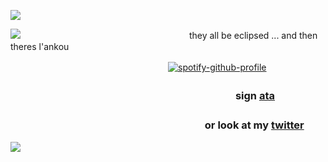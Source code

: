 ![](https://files.catbox.moe/p3bvd1.png)

![](https://files.catbox.moe/y5g3dd.jpg)
 　　　　　　　　　　　　　　　　  they all be eclipsed ... and then theres l'ankou

　　　　　　　　　　　　　　　　　　[![spotify-github-profile](https://spotify-github-profile.kittinanx.com/api/view?uid=31cghiaeohuoxydm5numjzofp7se&cover_image=true&theme=novatorem&show_offline=false&background_color=121212&interchange=false&bar_color=6b6b6b&bar_color_cover=false)](https://spotify-github-profile.kittinanx.com/api/view?uid=31cghiaeohuoxydm5numjzofp7se&redirect=true)

### 　　　　　　　　　　　　　　　　　　　　　　sign [ata](https://xx4ce0fspadesxx.atabook.org/)
###  　　　　　　　　　　　　　　　　　　　or look at my [twitter](https://x.com/ihflulz)

![](https://files.catbox.moe/sfh0vk.png)
